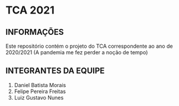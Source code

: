 # TCA 2021

## INFORMAÇÕES
Este repositório contém o projeto do TCA correspondente ao ano de 2020/2021 (A pandemia me fez perder a noção de tempo)

## INTEGRANTES DA EQUIPE
1. Daniel Batista Morais
2. Felipe Pereira Freitas
3. Luiz Gustavo Nunes